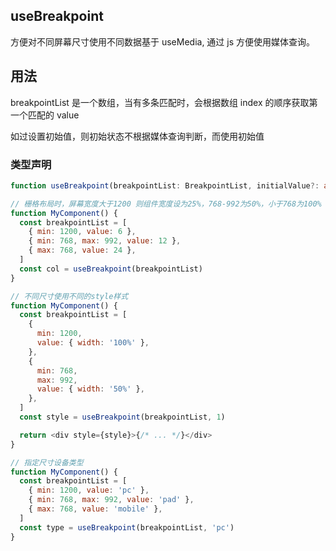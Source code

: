 ## useBreakpoint

方便对不同屏幕尺寸使用不同数据基于 useMedia, 通过 js 方便使用媒体查询。

## 用法 <a name = "usage"></a>

breakpointList 是一个数组，当有多条匹配时，会根据数组 index 的顺序获取第一个匹配的 value

如过设置初始值，则初始状态不根据媒体查询判断，而使用初始值

### 类型声明

```typescript
function useBreakpoint(breakpointList: BreakpointList, initialValue?: any): any
```

```javascript
// 栅格布局时，屏幕宽度大于1200 则组件宽度设为25%，768-992为50%，小于768为100%
function MyComponent() {
  const breakpointList = [
    { min: 1200, value: 6 },
    { min: 768, max: 992, value: 12 },
    { max: 768, value: 24 },
  ]
  const col = useBreakpoint(breakpointList)
}

// 不同尺寸使用不同的style样式
function MyComponent() {
  const breakpointList = [
    {
      min: 1200,
      value: { width: '100%' },
    },
    {
      min: 768,
      max: 992,
      value: { width: '50%' },
    },
  ]
  const style = useBreakpoint(breakpointList, 1)

  return <div style={style}>{/* ... */}</div>
}

// 指定尺寸设备类型
function MyComponent() {
  const breakpointList = [
    { min: 1200, value: 'pc' },
    { min: 768, max: 992, value: 'pad' },
    { max: 768, value: 'mobile' },
  ]
  const type = useBreakpoint(breakpointList, 'pc')
}
```
